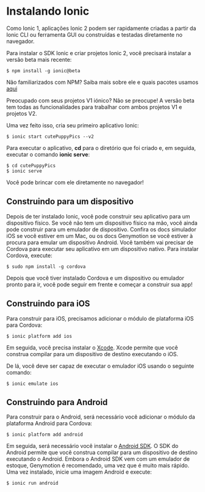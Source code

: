 # Instalando Ionic
 
Como Ionic 1, aplicações Ionic 2 podem ser rapidamente criadas a partir da Ionic CLI ou ferramenta GUI ou construídas e testadas diretamente no navegador.
 
Para instalar o SDK Ionic e criar projetos Ionic 2, você precisará instalar a versão beta mais recente:
```
$ npm install -g ionic@beta
```    
     
Não familiarizados com NPM? Saiba mais sobre ele e quais pacotes usamos [aqui](chapters/07-recursos/07e-using-npm.md) 
    
Preocupado com seus projetos V1 iónico? Não se preocupe! A versão beta tem todas as funcionalidades para trabalhar com ambos projetos V1 e projetos V2.

Uma vez feito isso, cria seu primeiro aplicativo Ionic:
```
$ ionic start cutePuppyPics --v2
```

Para executar o aplicativo, **cd** para o diretório que foi criado e, em seguida, executar o comando **ionic serve**:
```
$ cd cutePuppyPics
$ ionic serve
```
    
Você pode brincar com ele diretamente no navegador!

## Construindo para um dispositivo

Depois de ter instalado Ionic, você pode construir seu aplicativo para um dispositivo físico. Se você não tem um dispositivo físico na mão, você ainda pode construir para um emulador de dispositivo. Confira os docs simulador iOS se você estiver em um Mac, ou os docs Genymotion se você estiver à procura para emular um dispositivo Android. Você também vai precisar de Cordova para executar seu aplicativo em um dispositivo nativo. Para instalar Cordova, execute:
```
$ sudo npm install -g cordova
```
    
Depois que você tiver instalado Cordova e um dispositivo ou emulador pronto para ir, você pode seguir em frente e começar a construir sua app!

## Construindo para iOS

Para construir para iOS, precisamos adicionar o módulo de plataforma iOS para Cordova:
```
$ ionic platform add ios
```
    
Em seguida, você precisa instalar o [Xcode](ionic2-docs/glossario.md). Xcode permite que você construa compilar para um dispositivo de destino executando o iOS.

De lá, você deve ser capaz de executar o emulador iOS usando o seguinte comando:
```
$ ionic emulate ios
```

## Construindo para Android

Para construir para o Android, será necessário você adicionar o módulo da plataforma Android para Cordova:
```
$ ionic platform add android
```

Em seguida, será necessário você instalar o [Android SDK](ionic2-docs/glossario.md). O SDK do Android permite que você construa compilar para um dispositivo de destino executando o Android. Embora o Android SDK vem com um emulador de estoque, Genymotion é recomendado, uma vez que é muito mais rápido. Uma vez instalado, inicie uma imagem Android e execute:
```
$ ionic run android
```  